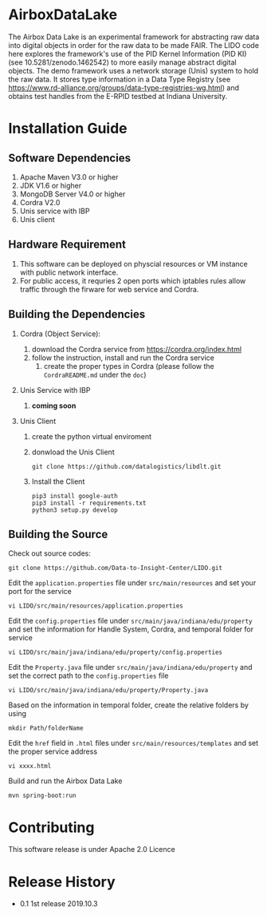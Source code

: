 # AirboxDataLake

The Airbox Data Lake is an experimental framework for abstracting raw data into digital objects in order for the raw data to be made FAIR.  The LIDO code here explores the framework's use of the PID Kernel Information (PID KI) (see 10.5281/zenodo.1462542) to more easily manage abstract digital objects. The demo framework uses a network storage (Unis) system to hold the raw data.  It stores type information in a Data Type Registry (see https://www.rd-alliance.org/groups/data-type-registries-wg.html) and obtains test handles from the E-RPID testbed at Indiana University. 

# Installation Guide

## Software Dependencies

1. Apache Maven V3.0 or higher
2. JDK V1.6 or higher
3. MongoDB Server V4.0 or higher
4. Cordra V2.0
5. Unis service with IBP
6. Unis client

## Hardware Requirement

1. This software can be deployed on physcial resources or VM instance with public network interface.
2. For public access, it requries 2 open ports which iptables rules allow traffic through the firware for web service and Cordra.

## Building the Dependencies

1. Cordra (Object Service): 

   1. download the Cordra service from https://cordra.org/index.html
   2. follow the instruction, install and run the Cordra service
      1. create the proper types in Cordra (please follow the `CordraREADME.md` under the `doc`)

2. Unis Service with IBP

   1. **coming soon**

3. Unis Client

   1. create the python virtual enviroment

   2. donwload the Unis Client

      ```
      git clone https://github.com/datalogistics/libdlt.git
      ```

   3. Install the Client

      ```
      pip3 install google-auth
      pip3 install -r requirements.txt
      python3 setup.py develop
      ```

## Building the Source

Check out source codes:

```
git clone https://github.com/Data-to-Insight-Center/LIDO.git
```

Edit the `application.properties` file under `src/main/resources` and set your port for the service

```
vi LIDO/src/main/resources/application.properties
```

Edit the `config.properties` file under `src/main/java/indiana/edu/property` and set the information for Handle System, Cordra, and temporal folder for service

```
vi LIDO/src/main/java/indiana/edu/property/config.properties
```

Edit the `Property.java` file under `src/main/java/indiana/edu/property` and set the correct path to the `config.properties` file

```
vi LIDO/src/main/java/indiana/edu/property/Property.java
```

Based on the information in temporal folder, create the relative folders by using

```
mkdir Path/folderName
```

Edit the `href` field in `.html` files under `src/main/resources/templates` and set the proper service address

```
vi xxxx.html
```

Build and run the Airbox Data Lake

```
mvn spring-boot:run
```

# Contributing

This software release is under Apache 2.0 Licence

# Release History

* 0.1 1st release 2019.10.3
